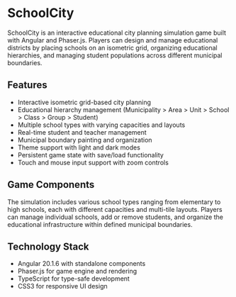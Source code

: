 # SchoolCity

SchoolCity is an interactive educational city planning simulation game built with Angular and Phaser.js. Players can design and manage educational districts by placing schools on an isometric grid, organizing educational hierarchies, and managing student populations across different municipal boundaries.

## Features

- Interactive isometric grid-based city planning
- Educational hierarchy management (Municipality > Area > Unit > School > Class > Group > Student)
- Multiple school types with varying capacities and layouts
- Real-time student and teacher management
- Municipal boundary painting and organization
- Theme support with light and dark modes
- Persistent game state with save/load functionality
- Touch and mouse input support with zoom controls

## Game Components

The simulation includes various school types ranging from elementary to high schools, each with different capacities and multi-tile layouts. Players can manage individual schools, add or remove students, and organize the educational infrastructure within defined municipal boundaries.

## Technology Stack

- Angular 20.1.6 with standalone components
- Phaser.js for game engine and rendering
- TypeScript for type-safe development
- CSS3 for responsive UI design